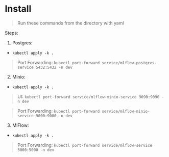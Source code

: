 # Install

>Run these commands from the directory with yaml

Steps:

1. Postgres:

- `kubectl apply -k .`

>Port Forwarding: `kubectl port-forward service/mlflow-postgres-service 5432:5432 -n dev`

2. Minio:

- `kubectl apply -k .`

>UI: `kubectl port-forward service/mlflow-minio-service 9090:9090 -n dev`

>Port Forwarding: `kubectl port-forward service/mlflow-minio-service 9000:9000 -n dev`

3. MlFlow:

- `kubectl apply -k .`

>Port Forwarding: `kubectl port-forward service/mlflow-service 5000:5000 -n dev`

